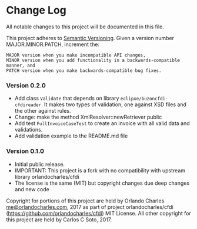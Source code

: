 # Change Log

All notable changes to this project will be documented in this file.

This project adheres to [Semantic Versioning](http://semver.org/).
Given a version number MAJOR.MINOR.PATCH, increment the:

    MAJOR version when you make incompatible API changes,
    MINOR version when you add functionality in a backwards-compatible manner, and
    PATCH version when you make backwards-compatible bug fixes.

### Version 0.2.0
- Add class `Validate` that depends on library `eclipxe/buzoncfdi-cfdireader`.
  It makes two types of validation, one against XSD files and the other against rules.
- Change: make the method XmlResolver::newRetriever public
- Add test `FullInvoiceCaseTest` to create an invoice with all valid data and validations.
- Add validation example to the README.md file 

### Version 0.1.0
- Initial public release.
- IMPORTANT: This project is a fork with no compatibility with upstream library orlandocharles/cfdi
- The license is the same (MIT) but copyright changes due deep changes and new code

Copyright for portions of this project are held by Orlando Charles <me@orlandocharles.com>, 2017
as part of project orlandocharles/cfdi (https://github.com/orlandocharles/cfdi) MIT License.
All other copyright for this project are held by Carlos C Soto, 2017.
